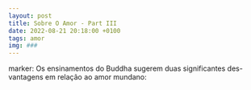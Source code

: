 ```yaml
---
layout: post
title: Sobre O Amor - Part III
date: 2022-08-21 20:18:00 +0100
tags: amor
img: ###
---
```


marker:
Os ensinamentos do Buddha sugerem duas significantes des- vantagens em relação ao amor mundano:
